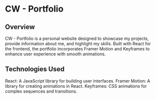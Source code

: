 # CW - Portfolio
## Overview
CW - Portfolio is a personal website designed to showcase my projects, provide information about me, and highlight my skills. Built with React for the frontend, the portfolio incorporates Framer Motion and Keyframes to enhance user experience with smooth animations.

## Technologies Used
React: A JavaScript library for building user interfaces.
Framer Motion: A library for creating animations in React.
Keyframes: CSS animations for complex sequences and transitions.
